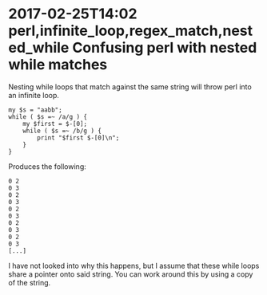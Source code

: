 2017-02-25T14:02 perl,infinite_loop,regex_match,nested_while
Confusing perl with nested while matches
========================================

Nesting while loops that match against the same string will throw perl into an
infinite loop.

    my $s = "aabb";
    while ( $s =~ /a/g ) {
        my $first = $-[0];
        while ( $s =~ /b/g ) {
            print "$first $-[0]\n";
        }
    }

Produces the following:

    0 2
    0 3
    0 2
    0 3
    0 2
    0 3
    0 2
    0 3
    0 2
    0 3
    [...]

I have not looked into why this happens, but I assume that these while loops
share a pointer onto said string. You can work around this by using a copy of
the string.

